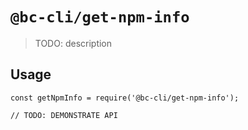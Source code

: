 # `@bc-cli/get-npm-info`

> TODO: description

## Usage

```
const getNpmInfo = require('@bc-cli/get-npm-info');

// TODO: DEMONSTRATE API
```
